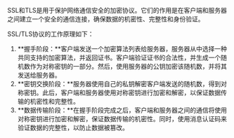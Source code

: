 SSL和TLS是用于保护网络通信安全的加密协议。它们的作用是在客户端和服务器之间建立一个安全的通信连接，确保数据的机密性、完整性和身份验证。

SSL/TLS协议的工作原理如下：

1. **握手阶段：**客户端发送一个加密算法列表给服务器，服务器从中选择一种共同支持的加密算法，并返回证书。客户端验证证书的合法性，并生成一个随机数作为对称密钥的一部分。然后，使用服务器的公钥加密该随机数，并将其发送给服务器。
2. **密钥交换阶段：**服务器使用自己的私钥解密客户端发送的随机数，得到对称密钥。此后，客户端和服务器使用对称密钥进行加密和解密，以保证数据传输的机密性和完整性。
3. **数据传输阶段：**在握手阶段完成之后，客户端和服务器之间的通信将使用对称密钥进行加密和解密，保证数据传输的机密性。同时，使用消息认证码来验证数据的完整性，以防止数据被篡改。

